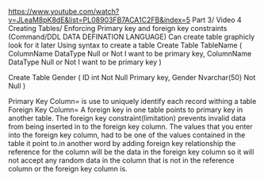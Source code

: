 https://www.youtube.com/watch?v=JLeaM8pK8dE&list=PL08903FB7ACA1C2FB&index=5
Part 3/ Video 4
Creating Tables/ Enforcing Primary key and foreign key constraints (Command/DDL DATA DEFINATION LANGUAGE)
Can create table graphicly look for it later 
Using syntax to create a table
Create Table TableName
(
ColumnName  DataType Null or Not   I want to be primary key,
ColumnName  DataType Null or Not   I want to be primary key
)

Create Table Gender
(
ID  int  Not Null  Primary key,
Gender Nvarchar(50) Not Null
)

Primary Key Column= is use to uniquely identify each record withing a table
Foreign Key Column= A foreign key in one table points to primary key in another table. The foreign key constraint(limitation) prevents invalid data from being inserted in to the foreign key column. The values that you enter into the foreign key column, had to be one of the values contained in the table it point to.in another word by adding foreign key relationship the reference for the column will be the data in the foreign key column so it will not accept any random data in the column that is not in the reference column or the foreign key column is.
